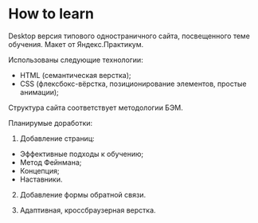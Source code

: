 # How to learn

Desktop версия типового одностраничного сайта, посвещенного теме обучения.
Макет от Яндекс.Практикум.

Использованы следующие технологии: 
* HTML (семантическая верстка);
* CSS (флексбокс-вёрстка, позиционирование элементов, простые анимации);

Структура сайта соответствует методологии БЭМ.

Планирумые доработки:
1. Добавление страниц:
* Эффективные подходы к обучению;
* Метод Фейнмана;
* Концепция;
* Наставники.

2. Добавление формы обратной связи.

3. Адаптивная, кроссбраузерная верстка.
